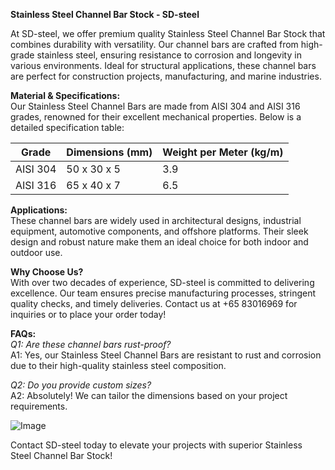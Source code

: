 **Stainless Steel Channel Bar Stock - SD-steel**

At SD-steel, we offer premium quality Stainless Steel Channel Bar Stock that combines durability with versatility. Our channel bars are crafted from high-grade stainless steel, ensuring resistance to corrosion and longevity in various environments. Ideal for structural applications, these channel bars are perfect for construction projects, manufacturing, and marine industries.

**Material & Specifications:**  
Our Stainless Steel Channel Bars are made from AISI 304 and AISI 316 grades, renowned for their excellent mechanical properties. Below is a detailed specification table:

| Grade         | Dimensions (mm)   | Weight per Meter (kg/m) |
|---------------|-------------------|--------------------------|
| AISI 304      | 50 x 30 x 5       | 3.9                      |
| AISI 316      | 65 x 40 x 7       | 6.5                      |

**Applications:**  
These channel bars are widely used in architectural designs, industrial equipment, automotive components, and offshore platforms. Their sleek design and robust nature make them an ideal choice for both indoor and outdoor use.

**Why Choose Us?**  
With over two decades of experience, SD-steel is committed to delivering excellence. Our team ensures precise manufacturing processes, stringent quality checks, and timely deliveries. Contact us at +65 83016969 for inquiries or to place your order today!

**FAQs:**  
*Q1: Are these channel bars rust-proof?*  
A1: Yes, our Stainless Steel Channel Bars are resistant to rust and corrosion due to their high-quality stainless steel composition.  

*Q2: Do you provide custom sizes?*  
A2: Absolutely! We can tailor the dimensions based on your project requirements.  

![Image](https://github.com/user-attachments/assets/2567258e-e124-4816-932d-1809bd27ef0b)

Contact SD-steel today to elevate your projects with superior Stainless Steel Channel Bar Stock!